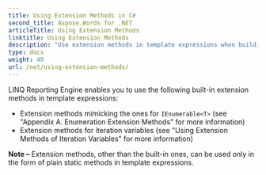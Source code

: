 ```yaml
---
title: Using Extension Methods in C#
second_title: Aspose.Words for .NET
articleTitle: Using Extension Methods
linktitle: Using Extension Methods
description: "Use extension methods in template expressions when building a report in C#."
type: docs
weight: 40
url: /net/using-extension-methods/
---
```


LINQ Reporting Engine enables you to use the following built-in extension methods in template expressions:

- Extension methods mimicking the ones for `IEnumerable<T>` (see "Appendix A. Enumeration Extension Methods" for more information)
- Extension methods for iteration variables (see "Using Extension Methods of Iteration Variables" for more information)

**Note –** Extension methods, other than the built-in ones, can be used only in the form of plain static methods in template expressions.